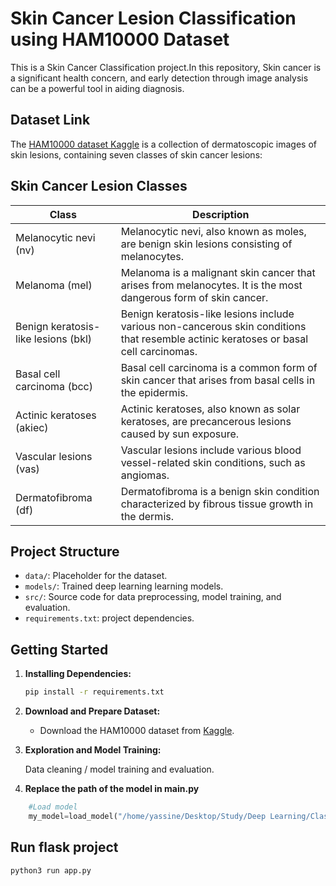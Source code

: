 # Skin Cancer Lesion Classification using HAM10000 Dataset

This is a Skin Cancer  Classification project.In this repository, Skin cancer is a significant health concern, and early detection through image analysis can be a powerful tool in aiding diagnosis.

## Dataset Link

The [HAM10000 dataset Kaggle](https://www.kaggle.com/kmader/skin-cancer-mnist-ham10000) is a collection of dermatoscopic images of skin lesions, containing seven classes of skin cancer lesions:

## Skin Cancer Lesion Classes

| Class                               | Description                                                                                                  |
| ----------------------------------- | ------------------------------------------------------------------------------------------------------------ |
| Melanocytic nevi (nv)               | Melanocytic nevi, also known as moles, are benign skin lesions consisting of melanocytes.                   |
| Melanoma (mel)                      | Melanoma is a malignant skin cancer that arises from melanocytes. It is the most dangerous form of skin cancer. |
| Benign keratosis-like lesions (bkl) | Benign keratosis-like lesions include various non-cancerous skin conditions that resemble actinic keratoses or basal cell carcinomas. |
| Basal cell carcinoma (bcc)          | Basal cell carcinoma is a common form of skin cancer that arises from basal cells in the epidermis.           |
| Actinic keratoses (akiec)           | Actinic keratoses, also known as solar keratoses, are precancerous lesions caused by sun exposure.             |
| Vascular lesions (vas)              | Vascular lesions include various blood vessel-related skin conditions, such as angiomas.                    |
| Dermatofibroma (df)                 | Dermatofibroma is a benign skin condition characterized by fibrous tissue growth in the dermis.               |


## Project Structure

- `data/`: Placeholder for the dataset.
- `models/`: Trained deep learning learning  models.
- `src/`: Source code for data preprocessing, model training, and evaluation.
- `requirements.txt`: project dependencies.

## Getting Started

1. **Installing Dependencies:**

   ```bash
   pip install -r requirements.txt
   ```

2. **Download and Prepare Dataset:**

   - Download the HAM10000 dataset from [Kaggle](https://www.kaggle.com/kmader/skin-cancer-mnist-ham10000).




3. **Exploration and Model Training:**

   Data cleaning / model training and evaluation.

4. **Replace the path of the model in main.py**
```python
    #Load model
    my_model=load_model("/home/yassine/Desktop/Study/Deep Learning/Classification-of-Dermatoscopic-Images/models/model.h5")
```


## Run flask project
```sh
python3 run app.py
```


